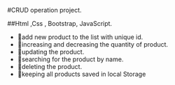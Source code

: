 #CRUD operation project.

##Html ,Css , Bootstrap, JavaScript.

* 📌add new product to the list with unique id.
* 📌increasing and decreasing the quantity of product. 
* 📌updating the product. 
* 📌searching for the product by name.
* 📌deleting the product. 
* 📌keeping all products saved in local Storage
